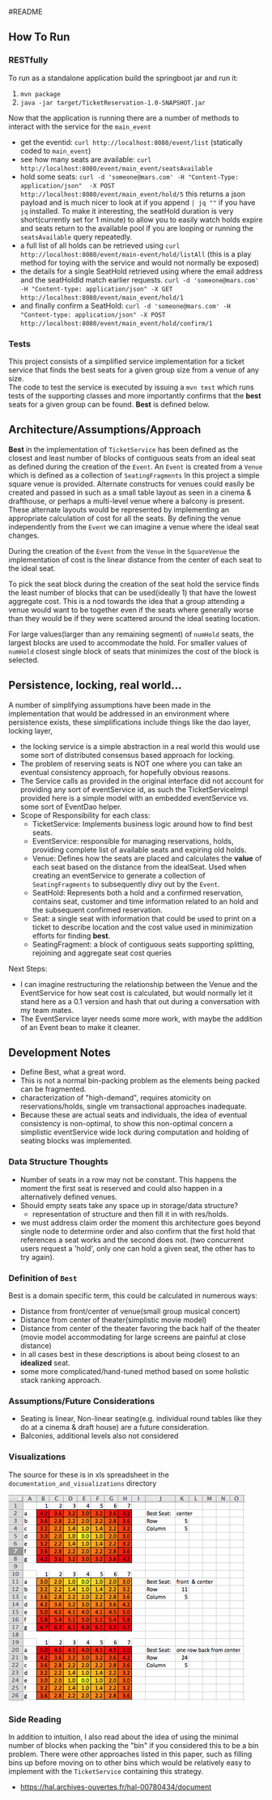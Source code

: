 #README

## How To Run

### RESTfully

To run as a standalone application build the springboot jar and run it:

1. `mvn package`
1. `java -jar target/TicketReservation-1.0-SNAPSHOT.jar`

Now that the application is running there are a number of methods to interact with the service for the `main_event`

* get the eventid: `curl http://localhost:8080/event/list` (statically coded to `main_event`)
* see how many seats are available: `curl http://localhost:8080/event/main_event/seatsAvailable`
* hold some seats: `curl -d 'someone@mars.com' -H "Content-Type: application/json"  -X POST http://localhost:8080/event/main_event/hold/5`
  this returns a json payload and is much nicer to look at if you append `| jq ""` if you have `jq` installed.
To make it interesting, the seatHold duration is very short(currently set for 1 minute) to allow you to easily watch holds expire
and seats return to the available pool if you are looping or running the `seatsAvailable` query repeatedly.
* a full list of all holds can be retrieved using `curl http://localhost:8080/event/main-event/hold/listAll`
  (this is a play method for toying with the service and would not normally be exposed)
* the details for a single SeatHold retrieved using where the email address and the seatHoldId match earlier requests.
 `curl -d 'someone@mars.com' -H "Content-type: application/json" -X GET http://localhost:8080/event/main_event/hold/1`
* and finally confirm a SeatHold: `curl -d 'someone@mars.com' -H "Content-type: application/json" -X POST http://localhost:8080/event/main_event/hold/confirm/1` 
  

### Tests

This project consists of a simplified service implementation for a ticket service that
finds the best seats for a given group size from a venue of any size.  
The code to test the service is executed by issuing a `mvn test` which runs tests 
of the supporting classes and more importantly confirms that 
the **best** seats for a given group can be found.  **Best** is defined below.

## Architecture/Assumptions/Approach
**Best** in the implementation of `TicketService` has been defined as the closest 
and least number of blocks of contiguous seats from an ideal seat as defined during 
the creation of the `Event`.  An `Event` is created from a `Venue` which is defined 
as a collection of `SeatingFragments`  In this project a simple square venue is provided. 
Alternate constructs for venues could easily be created and passed in such as a small table 
layout as seen in a cinema & drafthouse, or perhaps a multi-level venue where a balcony is present.
These alternate layouts would be represented by implementing an appropriate calculation of cost
for all the seats.  By defining the venue independently from the `Event` we can imagine a venue 
where the ideal seat changes.  

During the creation of the `Event` from the `Venue` in the `SquareVenue` the implementation
of cost is the linear distance from the center of each seat to the ideal seat.

To pick the seat block during the creation of the seat hold the service finds
the least number of blocks that can be used(ideally 1) that have the lowest aggregate cost.
This is a nod towards the idea that a group attending a venue would want to be together even 
if the seats where generally worse than they would be if they were scattered around the ideal 
seating location.
  
For large values(larger than any remaining segment) of `numHold` seats, the largest blocks 
are used to accommodate the hold.  For smaller values of `numHold` closest single block
of seats that minimizes the cost of the block is selected.

## Persistence, locking, real world...

A number of simplifying assumptions have been made in the implementation that would be 
addressed in an environment where persistence exists, these simplifications include things
like the dao layer, locking layer, 

* the locking service is a simple abstraction in a real world this would use some 
sort of distributed consensus based approach for locking.
* The problem of reserving seats is NOT one where you can take an eventual consistency 
approach, for hopefully obvious reasons.  
* The Service calls as provided in the original interface did not account for 
providing any sort of eventService id, as such the TicketServiceImpl provided here 
is a simple model with an embedded eventService vs. some sort of EventDao helper.
* Scope of Responsibility for each class:
  * TicketService: Implements business logic around how to find best seats.
  * EventService: responsible for managing reservations, holds, providing complete list of available seats and 
    expiring old holds.
  * Venue: Defines how the seats are placed and calculates the **value** of each seat based
    on the distance from the idealSeat.  Used when creating an eventService to generate a collection of `SeatingFragments` 
    to subsequently divy out by the `Event`.
  * SeatHold: Represents both a hold and a confirmed reservation, contains seat, customer and time information
    related to an hold and the subsequent confirmed reservation.
  * Seat: a single seat with information that could be used to print on a ticket to describe location and 
    the cost value used in minimization efforts for finding **best**.
  * SeatingFragment: a block of contiguous seats supporting splitting, rejoining and aggregate seat cost queries

Next Steps: 

* I can imagine restructuring the relationship between the Venue and the EventService
for how seat cost is calculated, but would normally let it stand here as a 0.1 version
and hash that out during a conversation with my team mates.
* The EventService layer needs some more work, with maybe the addition of an Event bean
to make it cleaner.

## Development Notes

* Define Best, what a great word.
* This is not a normal bin-packing problem as the elements being packed can be fragmented.
* characterization of "high-demand", requires atomicity on reservations/holds, 
  single vm transactional approaches inadequate.  
* Because these are actual seats and individuals, the idea of eventual consistency is non-optimal, 
  to show this non-optimal concern a simplistic eventService wide lock during computation and holding
  of seating blocks was implemented.

### Data Structure Thoughts

* Number of seats in a row may not be constant.  This happens the moment the first seat
  is reserved and could also happen in a alternatively defined venues.
* Should empty seats take any space up in storage/data structure?
  * representation of structure and then fill it in with res/holds.
* we must address claim order the moment this architecture goes beyond 
  single node to determine order and also confirm that the first hold 
  that references a seat works and the second does not.  (two concurrent 
  users request a 'hold', only one can hold a given seat, the other has 
  to try again).
  
### Definition of `Best`

Best is a domain specific term, this could be calculated in numerous ways: 

* Distance from front/center of venue(small group musical concert)
* Distance from center of theater(simplistic movie model)
* Distance from center of the theater favoring the back half of the theater
(movie model accommodating for large screens are painful at close distance)
* in all cases best in these descriptions is about being closest to an 
  **idealized** seat.
* some more complicated/hand-tuned method based on some holistic stack ranking approach.

### Assumptions/Future Considerations

* Seating is linear, Non-linear seating(e.g. individual round tables like 
  they do at a cinema & draft house) are a future consideration.
* Balconies, additional levels also not considered

### Visualizations

The source for these is in xls spreadsheet in the `documentation_and_visualizations` directory

![documentation_and_visualizations/linear_distance_seat_value.png](documentation_and_visualizations/linear_distance_seat_value.png)

### Side Reading

In addition to intuition, I also read about the idea of using the minimal number of
blocks when packing the "bin" if you considered this to be a bin problem.  There were 
other approaches listed in this paper, such as filling bins up before moving on to other 
bins which would be relatively easy to implement with the `TicketService` containing this
strategy.

* https://hal.archives-ouvertes.fr/hal-00780434/document

